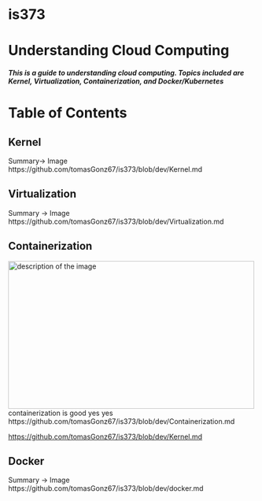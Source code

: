 # is373
<h1>Understanding Cloud Computing</h1>
<h5>This is a guide to understanding cloud computing. Topics included are Kernel, Virtualization, Containerization, and Docker/Kubernetes</h5>

<h1> Table of Contents </h1>
<h2>Kernel</h2> 
Summary-> Image
https://github.com/tomasGonz67/is373/blob/dev/Kernel.md

<h2>Virtualization</h2> 
Summary -> Image
https://github.com/tomasGonz67/is373/blob/dev/Virtualization.md


<h2>Containerization</h2>
<img src="https://github.com/user-attachments/assets/9c69308c-ade8-4ece-b0bd-cbb0813103ce" alt="description of the image" width="500" height="300"/>
containerization is good yes yes 
https://github.com/tomasGonz67/is373/blob/dev/Containerization.md








https://github.com/tomasGonz67/is373/blob/dev/Kernel.md

<h2>Docker</h2> 
Summary -> Image
https://github.com/tomasGonz67/is373/blob/dev/docker.md

